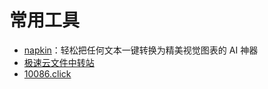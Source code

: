 # 常用工具

- [napkin](https://app.napkin.ai/)：轻松把任何文本一键转换为精美视觉图表的 AI 神器
- [极速云文件中转站](https://4275.com/)
- [10086.click](https://media.10086.click/zh-cn/)

